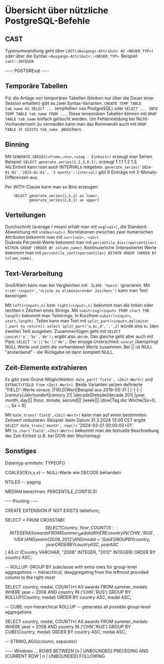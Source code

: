 # Übersicht über nützliche PostgreSQL-Befehle

## CAST
Typenumwandlung geht über ```CAST(<Ausgangs-Attribut> AS <NEUER_TYP>)``` oder über die Syntax ```<Ausgangs-Attribut>::<NEUER_TYP>```. Beispiel: ```zahl::INTEGER```.
 

---- POSTGREsql ----
## Temporäre Tabellen
Für die Anlage von temporären Tabellen (bleiben nur über die Dauer einer Session erhalten) gibt es zwei Syntax-Varianten.
```CREATE TEMP TABLE tab_name AS SELECT ...``` (empfohlen von PostgreSQL) oder ```SELECT ... INTO TEMP TABLE tab_name FROM ...```. Diese temporären Tabellen können mit ```DROP TABLE tab_name``` einfach gelöscht werden. Um Fehlermeldung bei Nicht-Vorhandensein zu vermeiden kann man das Kommando auch mit ```DROP TABLE IF EXISTS tab_name ``` absichern.

## Binning
Mit ```GENERATE_SERIES(<from>,<to>,<step - Einheit>)``` erzeugt man Serien. Beispiel: 
```SELECT generate_series(1,1.3,0.1);``` erzeugt 1 1.1 1.2 1.3.  
Als Einheit kann man auch INTERVALs mitgeben. ```generate_series('2024-01-01','2025-01-01', '2 months'::interval)``` gibt 6 Einträge mit 2-Monats-Differenzen aus.


Per WITH-Clause kann man so Bins erzeugen:   
```WITH bins as (
    SELECT generate_series(1,5,1) as lower,
           generate_series(2,6,1) as upper) 
```

## Verteilungen
Durchschnitt (average / mean) erhält man mit ```avg(<a1>)```, die Standard-Abweichung mit ```stddev(<a1>)```.
Korrelationen zwischen zwei numerischen Attributen bekommt man mit ```corr(<a1>, <a2>)```.  
Diskrete Perzentil-Werte bekommt man mit  ```percentile_disc(<percentile>) WITHIN GROUP (ORDER BY column_name)```. Kontinuierliche (interpolierte) Werte bekommt man mit ```percentile_cont(<percentile>) WITHIN GROUP (ORDER BY column_name)```.

## Text-Verarbeitung

Groß/Klein kann man bei Vergleichen mit ``` ILIKE '%asc%'``` ignorieren.
Mit ```trim('<input>','<Liste zu eliminierender Zeichen>')``` kann man Text bereinigen.

Mit ```left(<input>,n)``` bzw. ```right(<input>,n)``` bekommt man die linken oder rechten n Zeichen eines Strings. Mit ```substring(<input> FROM start FOR length)``` bekommt man Teilstrings. In Kurzfrom ```substr(<input>, start,length)```. Teilen kann man Text mit ```split_part(<input>,delimiter [,part to return])```. ```select split_part('a,bc,d',',',2)``` würde also ```bc``` (den zweiten Teil) ausgeben. Zusammenfügen geht mit ```SELECT concat('a','bc','de');``` ergibt also ```abcde```. Das gleiche geht aber auch mit Pipe: ```SELECT 'a'||'bc'||'de';```. Der einzige Unterschied: ```concat``` überspringt NULL Werte und zieht die vorhandenen Werte zusammen. Bei || ist NULL "ansteckend" - die Rückgabe ist dann komplett NULL.

## Zeit-Elemente extrahieren
Es gibt zwei Grund-Möglichkeiten: ```date_part('field', <Zeit-Wert>)``` und ```EXTRACT(FIELD from <Zeit-Wert>)```. Beide Varianten setzen definierte "FIELD"-Werte voraus:
|FIELD|Wert|Beispiel aus 2019-03-31 |
|-|-|-|
|century|Jahrhundert|century 21|
|decade|Dekade|decade 201|
|year, month, day|||
|hour, minute, second|||
|week|||
|dow|Tag der Woche|So=0, ..., Sa = 6|

Mit ```date_trunc('field',<Zeit-Wert>)``` kann man auf einen bestimmten Zeitwert reduzieren. Beispiel: beim Datum 31.3.2024 13:00 CET ergibt ```SELECT date_trunc('month', now())``` '2024-03-01 00:00:00+01'.  
Mit ```to_char('field',<Zeit-Wert>)``` bekommt man die textuelle Beschreibung der Zeit-Einheit (z.B. bei DOW den Wochentag).

## Sonstiges

Datentyp ermitteln: TYPEOF(<Spalte>)

COALESCE(x,x,x) -- NULL-Werte wie DECODE behandeln

NTILE(<Anzahl pages>) -- paging

MEDIAN berechnen:  PERCENTILE_CONT(0.5)

----Pivoting ----

CREATE EXTENSION IF NOT EXISTS tablefunc;

SELECT * FROM CROSSTAB($$
  SELECT
    Country, Year, COUNT(1) :: INTEGER AS awards
  FROM Summer_Medals
  WHERE
    country IN ('CHN','RUS','USA')
                AND year in (2008,2012')
                AND medal ='Gold'
  GROUP BY country, year
  ORDER BY country ASC, year ASC
$$) AS ct (Country VARCHAR, "2008" INTEGER, "2012" INTEGER)
ORDER BY country ASC;

-- ROLLUP: GROUP BY subclause with extra rows for group-level aggregations
-- hierarchical, deaggregating from the leftmost provided column to the right-most

SELECT
  country, medal, COUNT(*) AS awards
FROM summer_medals
WHERE year = 2008 AND country IN ('CHN','RUS')
GROUP BY ROLLUP(Country, medal)
ORDER BY country ASC, medal ASC;

-- CUBE: non-hierarchical ROLLUP
-- generates all possible group-level aggregations

SELECT
  country, medal, COUNT(*) AS awards
FROM summer_medals
WHERE year = 2008 AND country IN ('CHN','RUS')
GROUP BY CUBE(Country, medal)
ORDER BY country ASC, medal ASC;
 
-- STRING_AGG(column, separator)

---- Windows
...  ROWS BETWEEN [n | UNBOUNDED] PRECEDING  AND  [CURRENT ROW | n | UNBOUNDED] FOLLOWING


